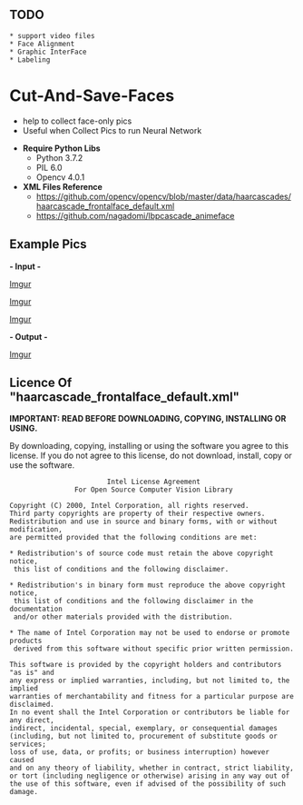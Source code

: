 ## TODO
    * support video files
    * Face Alignment
    * Graphic InterFace
    * Labeling

# Cut-And-Save-Faces
* help to collect face-only pics
* Useful when Collect Pics to run Neural Network
+ **Require Python Libs**
  * Python 3.7.2
  * PIL 6.0
  * Opencv 4.0.1
+ **XML Files Reference**
  * https://github.com/opencv/opencv/blob/master/data/haarcascades/haarcascade_frontalface_default.xml
  * https://github.com/nagadomi/lbpcascade_animeface
## Example Pics
**- Input -**

[Imgur](https://imgur.com/GBvdmcw)

[Imgur](https://imgur.com/NjEAtpT)

[Imgur](https://imgur.com/1jL4lpK)


**- Output -**

[Imgur](https://imgur.com/QwKm7C7)

## Licence Of "haarcascade_frontalface_default.xml"


**IMPORTANT: READ BEFORE DOWNLOADING, COPYING, INSTALLING OR USING.**

  By downloading, copying, installing or using the software you agree to this license.
  If you do not agree to this license, do not download, install,
  copy or use the software.
  
                            Intel License Agreement
                    For Open Source Computer Vision Library
                
    Copyright (C) 2000, Intel Corporation, all rights reserved.
    Third party copyrights are property of their respective owners.
    Redistribution and use in source and binary forms, with or without modification,
    are permitted provided that the following conditions are met:
    
    * Redistribution's of source code must retain the above copyright notice,
     this list of conditions and the following disclaimer.
     
    * Redistribution's in binary form must reproduce the above copyright notice,
     this list of conditions and the following disclaimer in the documentation
     and/or other materials provided with the distribution.
     
    * The name of Intel Corporation may not be used to endorse or promote products
     derived from this software without specific prior written permission.
     
    This software is provided by the copyright holders and contributors "as is" and
    any express or implied warranties, including, but not limited to, the implied
    warranties of merchantability and fitness for a particular purpose are disclaimed.
    In no event shall the Intel Corporation or contributors be liable for any direct,
    indirect, incidental, special, exemplary, or consequential damages
    (including, but not limited to, procurement of substitute goods or services;
    loss of use, data, or profits; or business interruption) however caused
    and on any theory of liability, whether in contract, strict liability,
    or tort (including negligence or otherwise) arising in any way out of
    the use of this software, even if advised of the possibility of such damage.

 
